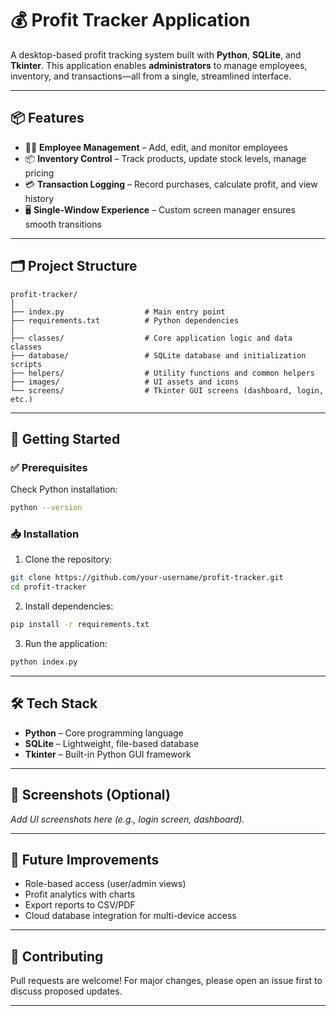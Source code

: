 # 💰 Profit Tracker Application

A desktop-based profit tracking system built with **Python**, **SQLite**, and **Tkinter**. This application enables **administrators** to manage employees, inventory, and transactions—all from a single, streamlined interface.

---

## 📦 Features

* 🧑‍💼 **Employee Management** – Add, edit, and monitor employees
* 📦 **Inventory Control** – Track products, update stock levels, manage pricing
* 💳 **Transaction Logging** – Record purchases, calculate profit, and view history
* 🖥️ **Single-Window Experience** – Custom screen manager ensures smooth transitions

---

## 🗂️ Project Structure

```
profit-tracker/
│
├── index.py                  # Main entry point
├── requirements.txt          # Python dependencies
│
├── classes/                  # Core application logic and data classes
├── database/                 # SQLite database and initialization scripts
├── helpers/                  # Utility functions and common helpers
├── images/                   # UI assets and icons
└── screens/                  # Tkinter GUI screens (dashboard, login, etc.)
```

---

## 🚀 Getting Started

### ✅ Prerequisites

Check Python installation:

```bash
python --version
```

### 📥 Installation

1. Clone the repository:

```bash
git clone https://github.com/your-username/profit-tracker.git
cd profit-tracker
```

2. Install dependencies:

```bash
pip install -r requirements.txt
```

3. Run the application:

```bash
python index.py
```

---

## 🛠️ Tech Stack

* **Python** – Core programming language
* **SQLite** – Lightweight, file-based database
* **Tkinter** – Built-in Python GUI framework

---

## 📸 Screenshots (Optional)

*Add UI screenshots here (e.g., login screen, dashboard).*

---

## 📌 Future Improvements

* Role-based access (user/admin views)
* Profit analytics with charts
* Export reports to CSV/PDF
* Cloud database integration for multi-device access

---

## 🤝 Contributing

Pull requests are welcome! For major changes, please open an issue first to discuss proposed updates.

---
